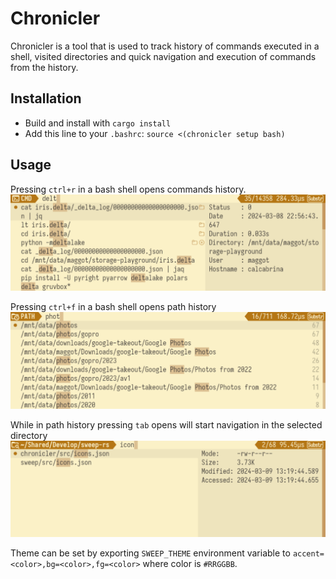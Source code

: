 # Chronicler

Chronicler is a tool that is used to track history of commands executed in a shell, visited directories
and quick navigation and execution of commands from the history.

## Installation

- Build and install with `cargo install`
- Add this line to your `.bashrc`: `source <(chronicler setup bash)`

## Usage

Pressing `ctrl+r` in a bash shell opens commands history.
![chronicler-cmd-history](resources/chronicler-cmd-history.png)

Pressing `ctrl+f` in a bash shell opens path history
![chronicler-path-history](resources/chronicler-path-history.png)

While in path history pressing `tab` opens will start navigation in the selected directory
![chronicler-path-navigation](resources/chronicler-path-navigation.png)

Theme can be set by exporting `SWEEP_THEME` environment variable to `accent=<color>,bg=<color>,fg=<color>` where color is `#RRGGBB`.
